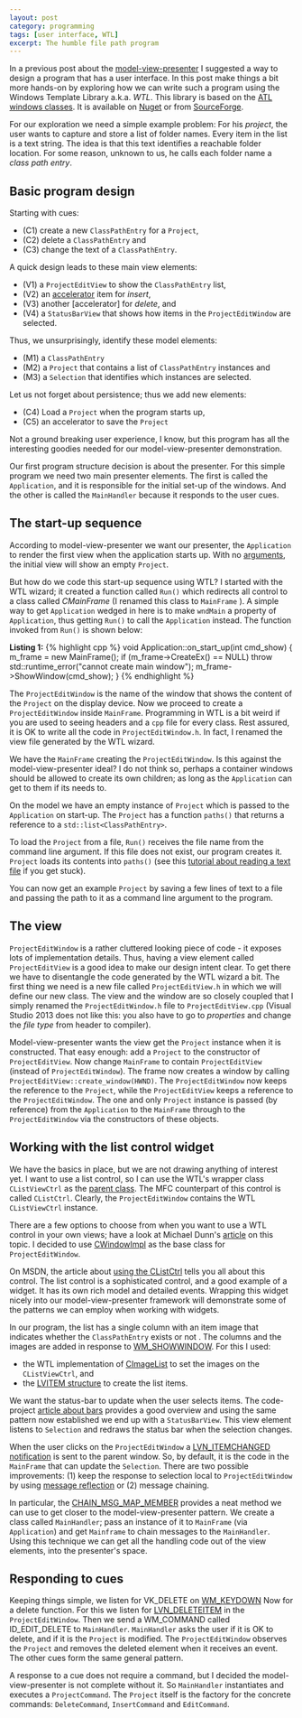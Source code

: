```yaml
---
layout: post
category: programming
tags: [user interface, WTL]
excerpt: The humble file path program
---
```


In a previous post about the 
<a href="{% post_url 2015-02-21-model-view-presenter%}">model-view-presenter</a> I suggested a way to design a program that has a user interface.  In this post make things a bit more hands-on by exploring how we can write such a program using the Windows Template Library a.k.a. _WTL_.  This library is based on the [ATL windows classes](https://msdn.microsoft.com/en-us/library/x1wf8d3x.aspx).  It is available on [Nuget](https://www.nuget.org/packages/wtl/) or from [SourceForge](http://sourceforge.net/projects/wtl/).  

For our exploration we need a simple example problem:  For his _project_, the user wants to capture and store a list of folder names.  Every item in the list is a text string. The idea is that this text identifies a reachable folder location.  For some reason, unknown to us, he calls each folder name a _class path entry_.  

## Basic program design
Starting with cues: 
 * (C1) create a new `ClassPathEntry` for a `Project`, 
 * (C2) delete a `ClassPathEntry` and 
 * (C3) change the text of a `ClassPathEntry`.  

A quick design leads to these main view elements: 
 * (V1) a `ProjectEditView` to show the `ClassPathEntry` list,
 * (V2) an [accelerator](https://msdn.microsoft.com/en-us/library/windows/desktop/ms645526%28v=vs.85%29.aspx) item for _insert_,
 * (V3) another [accelerator] for _delete_, and 
 * (V4) a `StatusBarView` that shows how items in the `ProjectEditWindow` are selected. 

Thus, we unsurprisingly, identify these model elements: 
 * (M1) a `ClassPathEntry` 
 * (M2) a `Project` that contains a list of `ClassPathEntry` instances and 
 * (M3) a `Selection` that identifies which instances are selected. 

Let us not forget about persistence; thus we add new elements:
 * (C4) Load a `Project` when the program starts up,
 * (C5) an accelerator to save the `Project`

Not a ground breaking user experience, I know, but this program has all the interesting goodies needed for our model-view-presenter demonstration.

Our first program structure decision is about the presenter. For this simple program we need two main presenter elements. The first is called the `Application`, and it is responsible for the initial set-up of the windows.  And the other is called the `MainHandler` because it responds to the user cues. 

## The start-up sequence
According to model-view-presenter we want our presenter, the `Application` to render the first view when the application starts up.  With no [arguments](https://msdn.microsoft.com/en-us/library/chfy7caa.aspx), the initial view will show an empty `Project`.

But how do we code this start-up sequence using WTL?  I started with the WTL wizard; it created a function called `Run()` which redirects all control to a class called _CMainFrame_ (I renamed this class to `MainFrame` ).  A simple way to get `Application` wedged in here is to make `wndMain` a property of `Application`, thus getting `Run()` to call the `Application` instead.  The function invoked from `Run()` is shown below:

**Listing 1:**
{% highlight cpp %}
void Application::on_start_up(int cmd_show) {
	m_frame = new MainFrame();
	if (m_frame->CreateEx() == NULL)
		throw std::runtime_error("cannot create main window");
	m_frame->ShowWindow(cmd_show);
}
{% endhighlight %} 

The `ProjectEditWindow` is the name of the window that shows the content of the `Project` on the display device. Now we proceed to create a `ProjectEditWindow` inside `MainFrame`. Programming in WTL is a bit weird if you are used to seeing headers and a `cpp` file for every class.  Rest assured, it is OK to write all the code in `ProjectEditWindow.h`.  In fact, I renamed the view file generated by the WTL wizard.

We have the `MainFrame` creating the `ProjectEditWindow`.  Is this against the model-view-presenter ideal?  I do not think so, perhaps a container windows should be allowed to create its own children; as long as the `Application` can get to them if its needs to.  

On the model we have an empty instance of `Project` which is passed to the `Application` on start-up.  The `Project` has a function `paths()` that returns a reference to a `std::list<ClassPathEntry>`.   

To load the `Project` from a file, `Run()` receives the file name from the command line argument.  If this file does not exist, our program creates it. `Project` loads its contents into `paths()` (see this [tutorial about reading a text file](http://www.cplusplus.com/doc/tutorial/files/) if you get stuck). 

You can now get an example `Project` by saving a few lines of text to a file and passing the path to it as a command line argument to the program.  

## The view 

`ProjectEditWindow` is a rather cluttered looking piece of code - it exposes lots of implementation details. Thus, having a view element called `ProjectEditView` is a good idea to make our design intent clear. To get there we have to disentangle the code generated by the WTL wizard a bit.  The first thing we need is a new file called `ProjectEditView.h` in which we will define our new class. The view and the window are so closely coupled that I simply renamed the `ProjectEditWindow.h` file to `ProjectEditView.cpp` (Visual Studio 2013 does not like this: you also have to go to _properties_ and change the _file type_ from header to compiler).  

Model-view-presenter wants the view get the `Project` instance when it is constructed. That easy enough: add a `Project` to the constructor of `ProjectEditView`. Now change `MainFrame` to contain `ProjectEditView` (instead of `ProjectEditWindow`).  The frame now creates a window by calling `ProjectEditView::create_window(HWND)`. The `ProjectEditWindow` now keeps the reference to the `Project`, while the `ProjectEditView` keeps a reference to the `ProjectEditWindow`.  The one and only `Project` instance is passed (by reference) from the `Application` to the `MainFrame` through to the `ProjectEditWindow` via the constructors of these objects.  

## Working with the list control widget
We have the basics in place, but we are not drawing anything of interest yet.
 I want to use a list control, so I can use the WTL's wrapper class `CListViewCtrl` as the [parent class](http://en.wikipedia.org/wiki/Class_(computer_programming)).  The MFC counterpart of this control is called `CListCtrl`. Clearly, the `ProjectEditWindow` contains the WTL `CListViewCtrl` instance.

There are a few options to choose from when you want to use a WTL control in your own views; have a look at Michael Dunn's [article](http://www.codeproject.com/Articles/4028/WTL-for-MFC-Programmers-Part-IV-Dialogs-and-Contro#usingwrap) on this topic. I decided to use [CWindowImpl](https://msdn.microsoft.com/en-us/library/h4616bh2.aspx) as the base class for `ProjectEditWindow`.

On MSDN, the article about [using the CListCtrl](https://msdn.microsoft.com/en-us/library/bycfwcsh.aspx) tells you all about this control.  The list control is a sophisticated control, and a good example of a widget.  It has its own rich model and detailed events.  Wrapping this widget nicely into our model-view-presenter framework will demonstrate some of the patterns we can employ when working with widgets.

In our program, the list has a single column with an item image that indicates whether the `ClassPathEntry` exists or not . The columns and the images are added in response to [WM_SHOWWINDOW](https://msdn.microsoft.com/en-us/library/windows/desktop/ms632645%28v=vs.85%29.aspx).  For this I used:
 * the WTL implementation of [CImageList](https://msdn.microsoft.com/en-us/library/96e492b8.aspx) to set the images on the `CListViewCtrl`, and
 * the [LVITEM structure](https://msdn.microsoft.com/en-us/library/windows/desktop/bb774760%28v=vs.85%29.aspx) to create the list items.

We want the status-bar to update when the user selects items.  The code-project [article about bars](http://www.codeproject.com/Articles/3948/WTL-for-MFC-Programmers-Part-III-Toolbars-and-Stat) provides a good overview and using the same pattern now established we end up with a `StatusBarView`.  This view element listens to `Selection` and redraws the status bar when the selection changes. 

When the user clicks on the `ProjectEditWindow` a [LVN_ITEMCHANGED notification](https://msdn.microsoft.com/en-us/library/windows/desktop/bb774845.aspxs) is sent to the parent window.  So, by default, it is the code in the `MainFrame` that can update the `Selection`. There are two possible improvements: (1) keep the response to selection local to `ProjectEditWindow` by using [message reflection](https://msdn.microsoft.com/en-us/library/aa260759.aspx#atlwindow_topic11) or (2) message chaining. 

In particular, the [CHAIN_MSG_MAP_MEMBER](https://msdn.microsoft.com/en-us/library/ttz68kw1.aspx) provides a neat method we can use to get closer to the model-view-presenter pattern. We create a class called `MainHandler`; pass an instance of it to `MainFrame` (via `Application`) and get `Mainframe` to chain messages to the `MainHandler`.  Using this technique we can get all the handling code out of the view elements, into the presenter's space.  

## Responding to cues
Keeping things simple, we listen for VK_DELETE on [WM_KEYDOWN](https://msdn.microsoft.com/en-us/library/windows/desktop/ms646280%28v=vs.85%29.aspx)
Now for a delete function.  For this we listen for [LVN_DELETEITEM](https://msdn.microsoft.com/en-us/library/windows/desktop/bb774812.aspx) in the `ProjectEditWindow`.  Then we send a WM_COMMAND called ID_EDIT_DELETE to `MainHandler`.  `MainHandler` asks the user if it is OK to delete, and if it is the `Project` is modified.  The `ProjectEditWindow` observes the `Project` and removes the deleted element when it receives an event. The other cues form the same general pattern.  

A response to a cue does not require a command, but I decided the model-view-presenter is not complete without it.  So `MainHandler` instantiates and executes a `ProjectCommand`.  The `Project` itself is the factory for the concrete commands: `DeleteCommand`, `InsertCommand` and `EditCommand`.   
